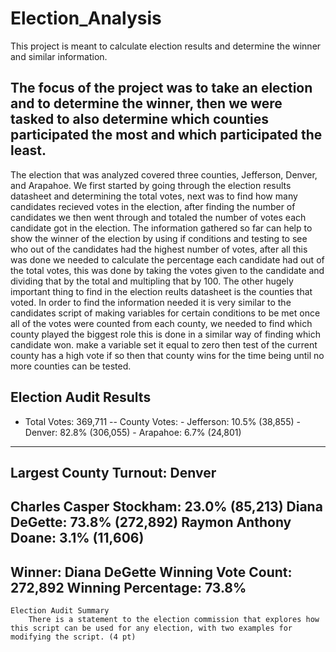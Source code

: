 # Election_Analysis
This project is meant to calculate election results and determine the winner and similar information.
## The focus of the project was to take an election and to determine the winner, then we were tasked to also determine which counties participated the most and which participated the least.
The election that was analyzed covered three counties, Jefferson, Denver, and Arapahoe. We first started by going through the election results datasheet and determining the total votes, next was to find how many candidates recieved votes in the election, after finding the number of candidates we then went through and totaled the number of votes each candidate got in the election. The information gathered so far can help to show the winner of the election by using if conditions and testing to see who out of the candidates had the highest number of votes, after all this was done we needed to calculate the percentage each candidate had out of the total votes, this was done by taking the votes given to the candidate and dividing that by the total and multipling that by 100. The other hugely important thing to find in the election reults datasheet is the counties that voted. In order to find the information needed it is very similar to the candidates script of making variables for certain conditions to be met once all of the votes were counted from each county, we needed to find which county played the biggest role this is done in a similar way of finding which candidate won. make a variable set it equal to zero then test of the current county has a high vote if so then that county wins for the time being until no more counties can be tested.
## Election Audit Results
- Total Votes: 369,711
        -- County Votes:
                - Jefferson: 10.5% (38,855)
                - Denver: 82.8% (306,055)
                - Arapahoe: 6.7% (24,801)
-------------------------
Largest County Turnout: Denver
-------------------------
Charles Casper Stockham: 23.0% (85,213)
Diana DeGette: 73.8% (272,892)
Raymon Anthony Doane: 3.1% (11,606)
-------------------------
Winner: Diana DeGette
Winning Vote Count: 272,892
Winning Percentage: 73.8%
-------------------------


    Election Audit Summary
        There is a statement to the election commission that explores how this script can be used for any election, with two examples for modifying the script. (4 pt)
